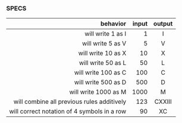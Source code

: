 ### SPECS

|behavior|input|output|
|----:|----:|:----:|
|will write 1 as I| 1| I|
|will write 5 as V| 5| V|
|will write 10 as X| 10| X|
|will write 50 as L| 50| L|
|will write 100 as C| 100| C|
|will write 500 as D| 500| D|
|will write 1000 as M| 1000| M|
|will combine all previous rules additively|123|CXXIII|
|will correct notation of 4 symbols in a row|90|XC|
